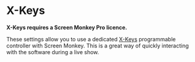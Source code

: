 # X-Keys

**X-Keys requires a Screen Monkey Pro licence.**

These settings allow you to use a dedicated [X-Keys](https://www.x-keys-uk.com) programmable controller with Screen Monkey. This is a great way of quickly interacting with the software during a live show.